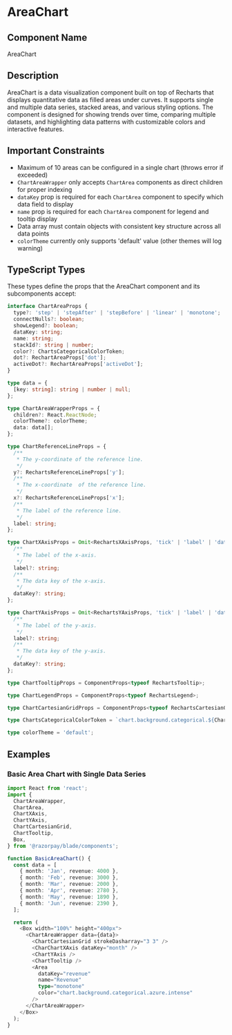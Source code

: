 # AreaChart

## Component Name

AreaChart

## Description

AreaChart is a data visualization component built on top of Recharts that displays quantitative data as filled areas under curves. It supports single and multiple data series, stacked areas, and various styling options. The component is designed for showing trends over time, comparing multiple datasets, and highlighting data patterns with customizable colors and interactive features.

## Important Constraints

- Maximum of 10 areas can be configured in a single chart (throws error if exceeded)
- `ChartAreaWrapper` only accepts `ChartArea` components as direct children for proper indexing
- `dataKey` prop is required for each `ChartArea` component to specify which data field to display
- `name` prop is required for each `ChartArea` component for legend and tooltip display
- Data array must contain objects with consistent key structure across all data points
- `colorTheme` currently only supports 'default' value (other themes will log warning)

## TypeScript Types

These types define the props that the AreaChart component and its subcomponents accept:

```typescript
interface ChartAreaProps {
  type?: 'step' | 'stepAfter' | 'stepBefore' | 'linear' | 'monotone';
  connectNulls?: boolean;
  showLegend?: boolean;
  dataKey: string;
  name: string;
  stackId?: string | number;
  color?: ChartsCategoricalColorToken;
  dot?: RechartAreaProps['dot'];
  activeDot?: RechartAreaProps['activeDot'];
}

type data = {
  [key: string]: string | number | null;
};

type ChartAreaWrapperProps = {
  children?: React.ReactNode;
  colorTheme?: colorTheme;
  data: data[];
};

type ChartReferenceLineProps = {
  /**
   * The y-coordinate of the reference line.
   */
  y?: RechartsReferenceLineProps['y'];
  /**
   * The x-coordinate  of the reference line.
   */
  x?: RechartsReferenceLineProps['x'];
  /**
   * The label of the reference line.
   */
  label: string;
};

type ChartXAxisProps = Omit<RechartsXAxisProps, 'tick' | 'label' | 'dataKey' | 'stroke'> & {
  /**
   * The label of the x-axis.
   */
  label?: string;
  /**
   * The data key of the x-axis.
   */
  dataKey?: string;
};

type ChartYAxisProps = Omit<RechartsYAxisProps, 'tick' | 'label' | 'dataKey' | 'stroke'> & {
  /**
   * The label of the y-axis.
   */
  label?: string;
  /**
   * The data key of the y-axis.
   */
  dataKey?: string;
};

type ChartTooltipProps = ComponentProps<typeof RechartsTooltip>;

type ChartLegendProps = ComponentProps<typeof RechartsLegend>;

type ChartCartesianGridProps = ComponentProps<typeof RechartsCartesianGrid>;

type ChartsCategoricalColorToken = `chart.background.categorical.${ChartColorCategories}.${keyof ChartCategoricalEmphasis}`;

type colorTheme = 'default';
```

## Examples

### Basic Area Chart with Single Data Series

```typescript
import React from 'react';
import {
  ChartAreaWrapper,
  ChartArea,
  ChartXAxis,
  ChartYAxis,
  ChartCartesianGrid,
  ChartTooltip,
  Box,
} from '@razorpay/blade/components';

function BasicAreaChart() {
  const data = [
    { month: 'Jan', revenue: 4000 },
    { month: 'Feb', revenue: 3000 },
    { month: 'Mar', revenue: 2000 },
    { month: 'Apr', revenue: 2780 },
    { month: 'May', revenue: 1890 },
    { month: 'Jun', revenue: 2390 },
  ];

  return (
    <Box width="100%" height="400px">
      <ChartAreaWrapper data={data}>
        <ChartCartesianGrid strokeDasharray="3 3" />
        <CharChartXAxis dataKey="month" />
        <ChartYAxis />
        <ChartTooltip />
        <Area
          dataKey="revenue"
          name="Revenue"
          type="monotone"
          color="chart.background.categorical.azure.intense"
        />
      </ChartAreaWrapper>
    </Box>
  );
}
```